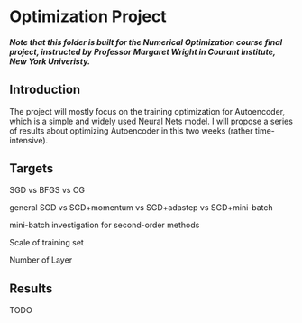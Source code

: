 Optimization Project
====

##### Note that this folder is built for the Numerical Optimization course final project, instructed by Professor Margaret Wright in Courant Institute, New York Univeristy.

Introduction
---
The project will mostly focus on the training optimization for Autoencoder, which is a simple and widely used Neural Nets model. I will propose a series of results about optimizing Autoencoder in this two weeks (rather time-intensive).

Targets
---
SGD vs BFGS vs CG

general SGD vs SGD+momentum vs SGD+adastep vs SGD+mini-batch

mini-batch investigation for second-order methods

Scale of training set

Number of Layer

Results
---
TODO
